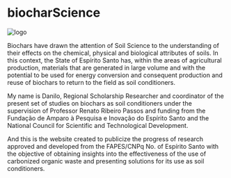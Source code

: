 # biocharScience

![logo](https://github.com/daniloaspk/biocharScience/blob/main/images/projectLogo.png)

Biochars have drawn the attention of Soil Science to the understanding of their effects on the chemical, physical and biological attributes of soils. In this context, the State of Espírito Santo has, within the areas of agricultural production, materials that are generated in large volume and with the potential to be used for energy conversion and consequent production and reuse of biochars to return to the field as soil conditioners.

My name is Danilo, Regional Scholarship Researcher and coordinator of the present set of studies on biochars as soil conditioners under the supervision of Professor Renato Ribeiro Passos and funding from the Fundação de Amparo à Pesquisa e Inovação do Espírito Santo and the National Council for Scientific and Technological Development.

And this is the website created to publicize the progress of research approved and developed from the FAPES/CNPq No. of Espírito Santo with the objective of obtaining insights into the effectiveness of the use of carbonized organic waste and presenting solutions for its use as soil conditioners.

